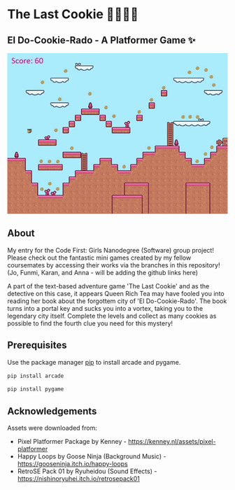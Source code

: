 # The Last Cookie 🍪🕵🏽‍♀️
## El Do-Cookie-Rado - A Platformer Game ✨

![GIF1](https://github.com/TishTishTish/El-Do-Cookie-Rado/blob/main/el_do-cookie-rado2.gif?raw=true)

## About
My entry for the Code First: Girls Nanodegree (Software) group project! Please check out the fantastic mini games created by my fellow coursemates by accessing their works via the branches in this repository! (Jo, Funmi, Karan, and Anna - will be adding the github links here)

A part of the text-based adventure game 'The Last Cookie' and as the detective on this case, it appears Queen Rich Tea may have fooled you into reading her book about the forgottem city of 'El Do-Cookie-Rado'. The book turns into a portal key and sucks you into a vortex, taking you to the legendary city itself. Complete the levels and collect as many cookies as possible to find the fourth clue you need for this mystery!

## Prerequisites
Use the package manager [pip](https://pip.pypa.io/en/stable/) to install arcade and pygame.
```bash
pip install arcade
```

```bash
pip install pygame
```

## Acknowledgements
Assets were downloaded from:
* Pixel Platformer Package by Kenney - https://kenney.nl/assets/pixel-platformer
* Happy Loops by Goose Ninja (Background Music) - https://gooseninja.itch.io/happy-loops
* RetroSE Pack 01 by Ryuheidou (Sound Effects) - https://nishinoryuhei.itch.io/retrosepack01
